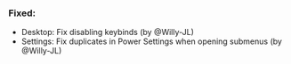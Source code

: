 ### Fixed:
- Desktop: Fix disabling keybinds (by @Willy-JL)
- Settings: Fix duplicates in Power Settings when opening submenus (by @Willy-JL)
